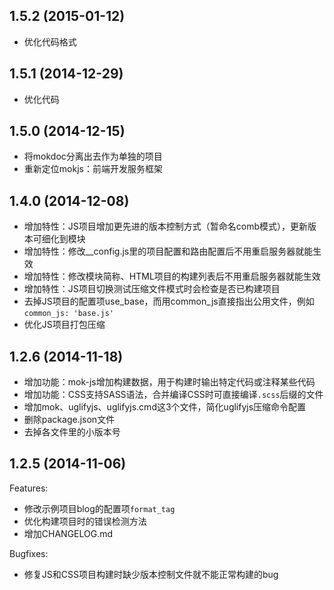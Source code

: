 ## 1.5.2 (2015-01-12)

  - 优化代码格式

## 1.5.1 (2014-12-29)

  - 优化代码

## 1.5.0 (2014-12-15)

  - 将mokdoc分离出去作为单独的项目
  - 重新定位mokjs：前端开发服务框架

## 1.4.0 (2014-12-08)

  - 增加特性：JS项目增加更先进的版本控制方式（暂命名comb模式），更新版本可细化到模块
  - 增加特性：修改__config.js里的项目配置和路由配置后不用重启服务器就能生效
  - 增加特性：修改模块简称、HTML项目的构建列表后不用重启服务器就能生效
  - 增加特性：JS项目切换测试压缩文件模式时会检查是否已构建项目
  - 去掉JS项目的配置项use_base，而用common_js直接指出公用文件，例如`common_js: 'base.js'`
  - 优化JS项目打包压缩

## 1.2.6 (2014-11-18)

  - 增加功能：mok-js增加构建数据，用于构建时输出特定代码或注释某些代码
  - 增加功能：CSS支持SASS语法，合并编译CSS时可直接编译`.scss`后缀的文件
  - 增加mok、uglifyjs、uglifyjs.cmd这3个文件，简化uglifyjs压缩命令配置
  - 删除package.json文件
  - 去掉各文件里的小版本号

## 1.2.5 (2014-11-06)

Features:

  - 修改示例项目blog的配置项`format_tag`
  - 优化构建项目时的错误检测方法
  - 增加CHANGELOG.md

Bugfixes:

  - 修复JS和CSS项目构建时缺少版本控制文件就不能正常构建的bug
